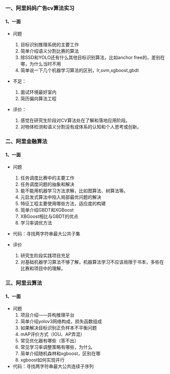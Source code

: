 ### 一、阿里妈妈广告cv算法实习
#### 1、一面
- 问题
  1. 目标识别推理系统的主要工作
  2. 简单介绍语义分割比赛的算法
  3. 除SSD和YOLO还有什么其他目标识别算法，比如anchor free的，差别在哪，为什么当时不用
  4. 简单说一下几个机器学习算法的区别，lr,svm,xgboost,gbdt

- 不足：
  1. 面试环境最好室内
  2. 简历偏向算法工程

- 评价：
  1. 感觉在研究生阶段对CV算法处在了解和落地应用阶段。
  2. 对物体检测和语义分割没有成体系的认知和个人思考或创新。

### 二、阿里金融算法
#### 1、一面
- 问题
  1. 任务调度比赛中的主要工作
  2. 任务调度问题的抽象和解决
  3. 能不能用机器学习方法求解，比如图算法、树算法等。
  4. 元启发式算法中陷入局部最优问题的解决
  5. 特征工程主要使用哪些方法，适应度的构建
  6. 简单介绍GBDT和XGBoost
  7. XBGoost相比与GBDT的优点
  8. 学习率调优方法

- 代码：寻找两字符串最大公共子集

- 评价
  1. 研究生阶段实践项目充足
  2. 对基础机器学习算法不够了解，机器算法学习不应该局限于书本，多些在比赛和项目中的理解。

### 三、阿里云算法
#### 1、一面
- 问题
  1. 项目介绍——异构推理平台
  2. 简单介绍yolov3网络构成，损失函数组成
  3. 如果解决目标识别正负样本不平衡问题
  4. mAP评价方式（IOU、AP弄混）
  5. 常见优化器有哪些（答不出）
  6. 常见学习率调整策略有哪些，为什么
  7. 简单介绍随机森林和xgboost，区别在哪
  8. xgboost如何实现并行
- 代码：寻找两字符串最大公共连续子序列
